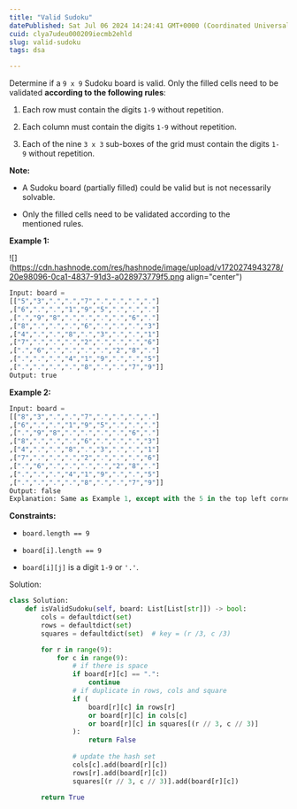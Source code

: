 ```yaml
---
title: "Valid Sudoku"
datePublished: Sat Jul 06 2024 14:24:41 GMT+0000 (Coordinated Universal Time)
cuid: clya7udeu000209iecmb2ehld
slug: valid-sudoku
tags: dsa

---
```


Determine if a `9 x 9` Sudoku board is valid. Only the filled cells need to be validated **according to the following rules**:

1. Each row must contain the digits `1-9` without repetition.
    
2. Each column must contain the digits `1-9` without repetition.
    
3. Each of the nine `3 x 3` sub-boxes of the grid must contain the digits `1-9` without repetition.
    

**Note:**

* A Sudoku board (partially filled) could be valid but is not necessarily solvable.
    
* Only the filled cells need to be validated according to the mentioned rules.
    

**Example 1:**

![](https://cdn.hashnode.com/res/hashnode/image/upload/v1720274943278/20e98096-0ca1-4837-91d3-a028973779f5.png align="center")

```python
Input: board = 
[["5","3",".",".","7",".",".",".","."]
,["6",".",".","1","9","5",".",".","."]
,[".","9","8",".",".",".",".","6","."]
,["8",".",".",".","6",".",".",".","3"]
,["4",".",".","8",".","3",".",".","1"]
,["7",".",".",".","2",".",".",".","6"]
,[".","6",".",".",".",".","2","8","."]
,[".",".",".","4","1","9",".",".","5"]
,[".",".",".",".","8",".",".","7","9"]]
Output: true
```

**Example 2:**

```python
Input: board = 
[["8","3",".",".","7",".",".",".","."]
,["6",".",".","1","9","5",".",".","."]
,[".","9","8",".",".",".",".","6","."]
,["8",".",".",".","6",".",".",".","3"]
,["4",".",".","8",".","3",".",".","1"]
,["7",".",".",".","2",".",".",".","6"]
,[".","6",".",".",".",".","2","8","."]
,[".",".",".","4","1","9",".",".","5"]
,[".",".",".",".","8",".",".","7","9"]]
Output: false
Explanation: Same as Example 1, except with the 5 in the top left corner being modified to 8. Since there are two 8's in the top left 3x3 sub-box, it is invalid.
```

**Constraints:**

* `board.length == 9`
    
* `board[i].length == 9`
    
* `board[i][j]` is a digit `1-9` or `'.'`.
    

Solution:

```python
class Solution:
    def isValidSudoku(self, board: List[List[str]]) -> bool:
        cols = defaultdict(set)
        rows = defaultdict(set)
        squares = defaultdict(set)  # key = (r /3, c /3)

        for r in range(9):
            for c in range(9):
                # if there is space
                if board[r][c] == ".":
                    continue
                # if duplicate in rows, cols and square
                if (
                    board[r][c] in rows[r]
                    or board[r][c] in cols[c]
                    or board[r][c] in squares[(r // 3, c // 3)]
                ):
                    return False
                
                # update the hash set
                cols[c].add(board[r][c])
                rows[r].add(board[r][c])
                squares[(r // 3, c // 3)].add(board[r][c])

        return True
```